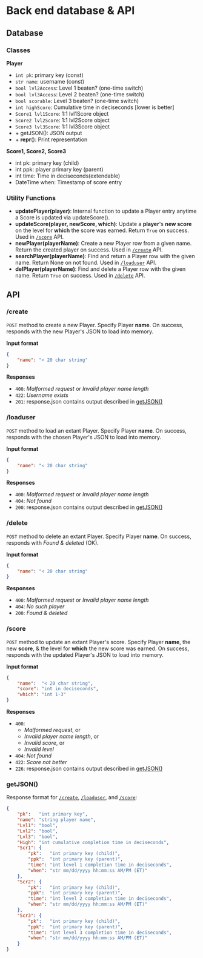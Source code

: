 # Back end database & API

## Database
### Classes
**Player**
- `int pk`:          primary key (const)
- `str name`:        username (const)
- `bool lvl2Access`: Level 1 beaten? (one-time switch)
- `bool lvl3Access`: Level 2 beaten? (one-time switch)
- `bool scorable`:   Level 3 beaten? (one-time switch)
- `int highScore`:   Cumulative time in deciseconds [lower is better]
- `Score1 lvl1Score`:  1:1 lvl1Score object
- `Score2 lvl2Score`:  1:1 lvl2Score object
- `Score3 lvl3Score`:  1:1 lvl3Score object
- \+ getJSON():      JSON output
- \+ __repr__():     Print representation

**Score1, Score2, Score3**
- int pk:   primary key (child)
- int ppk:  player primary key (parent)
- int time: Time in deciseconds(extendable)
- DateTime when: Timestamp of score entry

### Utility Functions
- **updatePlayer(player)**: Internal function to update a Player entry anytime a Score is updated via updateScore().
- **updateScore(player, newScore, which)**: Update a **player**'s **new score** on the level for **which** the score was earned. Return `True` on success. Used in [`/score`](#score) API.
- **newPlayer(playerName)**: Create a new Player row from a given name. Return the created player on success. Used in [`/create`](#create) API.
- **searchPlayer(playerName)**: Find and return a Player row with the given name. Return None on not found. Used in [`/loaduser`](#loaduser) API.
- **delPlayer(playerName)**: Find and delete a Player row with the given name. Return `True` on success. Used in [`/delete`](#delete) API.

## API
### /create
`POST` method to create a new Player. Specify Player **name**. On success, responds with the new Player's JSON to load into memory.

**Input format**
```json
{
    "name": "< 20 char string"
}
```

**Responses**
- `400`: *Malformed request* or *Invalid player name length*
- `422`: *Username exists*
- `201`: response.json contains output described in [getJSON()](#getjson)

### /loaduser
`POST` method to load an extant Player. Specify Player **name**. On success, responds with the chosen Player's JSON to load into memory.

**Input format**
```json
{
    "name": "< 20 char string"
}
```

**Responses**
- `400`: *Malformed request* or *Invalid player name length*
- `404`: *Not found*
- `200`: response.json contains output described in [getJSON()](#getjson)

### /delete
`POST` method to delete an extant Player. Specify Player **name**. On success, responds with *Found & deleted* (OK).

**Input format**
```json
{
    "name": "< 20 char string"
}
```

**Responses**
- `400`: *Malformed request* or *Invalid player name length*
- `404`: *No such player*
- `200`: *Found & deleted*

### /score
`POST` method to update an extant Player's score. Specify Player **name**, the new **score**, & the level for **which** the new score was earned. On success, responds with the updated Player's JSON to load into memory.

**Input format**
```json
{
    "name":  "< 20 char string",
    "score": "int in deciseconds",
    "which": "int 1-3"
}
```

**Responses**
- `400`:
  - *Malformed request*, or
  - *Invalid player name length*, or
  - *Invalid score*, or
  - *Invalid level*
- `404`: *Not found*
- `422`: *Score not better*
- `226`: response.json contains output described in [getJSON()](#getjson)

### getJSON()
Response format for [`/create`](#create), [`/loaduser`](#loaduser), and [`/score`](#score):
```json
{
    "pk":   "int primary key",
    "name": "string player name",
    "Lvl1": "bool",
    "Lvl2": "bool",
    "Lvl3": "bool",
    "High": "int cumulative completion time in deciseconds",
    "Scr1": {
        "pk":   "int primary key (child)",
        "ppk":  "int primary key (parent)",
        "time": "int level 1 completion time in deciseconds",
        "when": "str mm/dd/yyyy hh:mm:ss AM/PM (ET)"
    },
    "Scr2": {
        "pk":   "int primary key (child)",
        "ppk":  "int primary key (parent)",
        "time": "int level 2 completion time in deciseconds",
        "when": "str mm/dd/yyyy hh:mm:ss AM/PM (ET)"
    },
    "Scr3": {
        "pk":   "int primary key (child)",
        "ppk":  "int primary key (parent)",
        "time": "int level 3 completion time in deciseconds",
        "when": "str mm/dd/yyyy hh:mm:ss AM/PM (ET)"
    }
}
```
